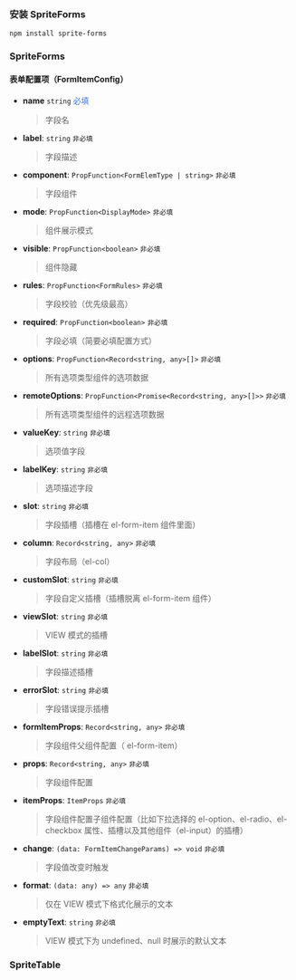 ### 安装 SpriteForms
```vue
npm install sprite-forms
```
### SpriteForms
#### 表单配置项（FormItemConfig）
- **name** `string` <font color="#3574f0">必填</font>
    >字段名
- **label**: `string` `非必填`
    >字段描述
- **component**: `PropFunction<FormElemType | string>` `非必填`
  >字段组件
- **mode**: `PropFunction<DisplayMode>` `非必填`
  >组件展示模式
- **visible**: `PropFunction<boolean>` `非必填`
  >组件隐藏
- **rules**: `PropFunction<FormRules>` `非必填`
  >字段校验（优先级最高）
- **required**: `PropFunction<boolean>` `非必填`
  >字段必填（简要必填配置方式）
- **options**: `PropFunction<Record<string, any>[]>` `非必填`
  >所有选项类型组件的选项数据
- **remoteOptions**: `PropFunction<Promise<Record<string, any>[]>>` `非必填`
  >所有选项类型组件的远程选项数据
- **valueKey**: `string` `非必填`
  >选项值字段
- **labelKey**: `string` `非必填`
  >选项描述字段
- **slot**: `string` `非必填`
  >字段插槽（插槽在 el-form-item 组件里面）
- **column**: `Record<string, any>` `非必填`
  >字段布局（el-col）
- **customSlot**: `string` `非必填`
  >字段自定义插槽（插槽脱离 el-form-item 组件）
- **viewSlot**: `string` `非必填`
  >VIEW 模式的插槽
- **labelSlot**: `string` `非必填`
  >字段描述插槽
- **errorSlot**: `string` `非必填`
  >字段错误提示插槽
- **formItemProps**: `Record<string, any>` `非必填`
  >字段组件父组件配置（ el-form-item）
- **props**: `Record<string, any>` `非必填`
  >字段组件配置
- **itemProps**: `ItemProps` `非必填`
  >字段组件配置子组件配置（比如下拉选择的 el-option、el-radio、el-checkbox 属性、插槽以及其他组件（el-input）的插槽）
- **change**: `(data: FormItemChangeParams) => void` `非必填`
  >字段值改变时触发
- **format**: `(data: any) => any` `非必填`
  >仅在 VIEW 模式下格式化展示的文本
- **emptyText**: `string` `非必填`
  >VIEW 模式下为 undefined、null 时展示的默认文本
### SpriteTable